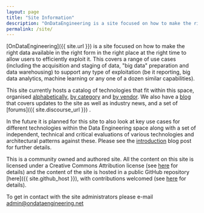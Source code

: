 ```yaml
---
layout: page
title: "Site Information"
description: "OnDataEngineering is a site focused on how to make the right data available in the right form in the right place at the right time to allow users to efficiently exploit it. It is a community owned and authored site, licenced under a Creative Commons Attribution license with the contents available in a public GitHub repository."
permalink: /site/
---
```

[OnDataEngineering]({{ site.url }}) is a site focused on how to make the right data available in the right form in the right place at the right time to allow users to efficiently exploit it.  This covers a range of use cases (including the acquisition and staging of data, "big data" preparation and data warehousing) to support any type of exploitation (be it reporting, big data analytics, machine learning or any one of a dozen similar capabilities).

This site currently hosts a catalog of technologies that fit within this space, organised [alphabetically](/technologies/), [by category](/tech-categories/) and [by vendor](/tech-vendors/).  We also have a [blog](/blog/) that covers updates to the site as well as industry news, and a set of [forums]({{ site.discourse_url }}) .

In the future it is planned for this site to also look at key use cases for different technologies within the Data Engineering space along with a set of independent, technical and critical evaluations of various technologies and architectural patterns against these. Please see the [introduction](/blog/2016/12/12/the-plan/) blog post for further details.

This is a community owned and authored site.  All the content on this site is licensed under a Creative Commons Attribution license (see [here](/site/content-license/) for details) and the content of the site is hosted in a public GitHub repository [here]({{ site.github_host }}), with contributions welcomed (see [here](/site/contributing/) for details).

To get in contact with the site administrators please e-mail <admin@ondataengineering.net>